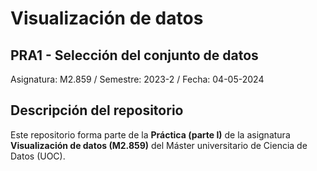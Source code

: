 # Visualización de datos
## PRA1 - Selección del conjunto de datos

Asignatura: M2.859 / Semestre: 2023-2 / Fecha: 04-05-2024

## Descripción del repositorio
Este repositorio forma parte de la **Práctica (parte I)** de la asignatura **Visualización de datos (M2.859)** del
Máster universitario de Ciencia de Datos (UOC). 
